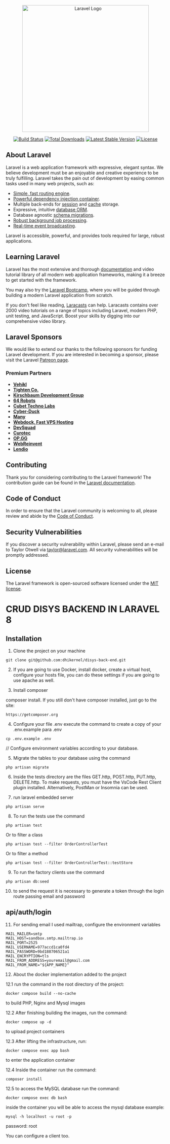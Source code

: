 <p align="center"><a href="https://laravel.com" target="_blank"><img src="https://raw.githubusercontent.com/laravel/art/master/logo-lockup/5%20SVG/2%20CMYK/1%20Full%20Color/laravel-logolockup-cmyk-red.svg" width="400" alt="Laravel Logo"></a></p>

<p align="center">
<a href="https://github.com/laravel/framework/actions"><img src="https://github.com/laravel/framework/workflows/tests/badge.svg" alt="Build Status"></a>
<a href="https://packagist.org/packages/laravel/framework"><img src="https://img.shields.io/packagist/dt/laravel/framework" alt="Total Downloads"></a>
<a href="https://packagist.org/packages/laravel/framework"><img src="https://img.shields.io/packagist/v/laravel/framework" alt="Latest Stable Version"></a>
<a href="https://packagist.org/packages/laravel/framework"><img src="https://img.shields.io/packagist/l/laravel/framework" alt="License"></a>
</p>

## About Laravel

Laravel is a web application framework with expressive, elegant syntax. We believe development must be an enjoyable and creative experience to be truly fulfilling. Laravel takes the pain out of development by easing common tasks used in many web projects, such as:

- [Simple, fast routing engine](https://laravel.com/docs/routing).
- [Powerful dependency injection container](https://laravel.com/docs/container).
- Multiple back-ends for [session](https://laravel.com/docs/session) and [cache](https://laravel.com/docs/cache) storage.
- Expressive, intuitive [database ORM](https://laravel.com/docs/eloquent).
- Database agnostic [schema migrations](https://laravel.com/docs/migrations).
- [Robust background job processing](https://laravel.com/docs/queues).
- [Real-time event broadcasting](https://laravel.com/docs/broadcasting).

Laravel is accessible, powerful, and provides tools required for large, robust applications.

## Learning Laravel

Laravel has the most extensive and thorough [documentation](https://laravel.com/docs) and video tutorial library of all modern web application frameworks, making it a breeze to get started with the framework.

You may also try the [Laravel Bootcamp](https://bootcamp.laravel.com), where you will be guided through building a modern Laravel application from scratch.

If you don't feel like reading, [Laracasts](https://laracasts.com) can help. Laracasts contains over 2000 video tutorials on a range of topics including Laravel, modern PHP, unit testing, and JavaScript. Boost your skills by digging into our comprehensive video library.

## Laravel Sponsors

We would like to extend our thanks to the following sponsors for funding Laravel development. If you are interested in becoming a sponsor, please visit the Laravel [Patreon page](https://patreon.com/taylorotwell).

### Premium Partners

- **[Vehikl](https://vehikl.com/)**
- **[Tighten Co.](https://tighten.co)**
- **[Kirschbaum Development Group](https://kirschbaumdevelopment.com)**
- **[64 Robots](https://64robots.com)**
- **[Cubet Techno Labs](https://cubettech.com)**
- **[Cyber-Duck](https://cyber-duck.co.uk)**
- **[Many](https://www.many.co.uk)**
- **[Webdock, Fast VPS Hosting](https://www.webdock.io/en)**
- **[DevSquad](https://devsquad.com)**
- **[Curotec](https://www.curotec.com/services/technologies/laravel/)**
- **[OP.GG](https://op.gg)**
- **[WebReinvent](https://webreinvent.com/?utm_source=laravel&utm_medium=github&utm_campaign=patreon-sponsors)**
- **[Lendio](https://lendio.com)**

## Contributing

Thank you for considering contributing to the Laravel framework! The contribution guide can be found in the [Laravel documentation](https://laravel.com/docs/contributions).

## Code of Conduct

In order to ensure that the Laravel community is welcoming to all, please review and abide by the [Code of Conduct](https://laravel.com/docs/contributions#code-of-conduct).

## Security Vulnerabilities

If you discover a security vulnerability within Laravel, please send an e-mail to Taylor Otwell via [taylor@laravel.com](mailto:taylor@laravel.com). All security vulnerabilities will be promptly addressed.

## License

The Laravel framework is open-sourced software licensed under the [MIT license](https://opensource.org/licenses/MIT).


# CRUD DISYS BACKEND IN LARAVEL 8

## Installation

1.  Clone the project on your machine

```shell
git clone git@github.com:dhikernel/disys-back-end.git
```
2. If you are going to use Docker, install docker, create a virtual host, configure your hosts file, you can do these settings if you are going to use apache as well.

3.  Install composer

composer install. If you still don't have composer installed, just go to the site:
```shell
https://getcomposer.org
```

4.  Configure your file .env execute the command to create a copy of your .env.example para .env
```shell
cp .env.example .env
```
// Configure environment variables according to your database.


5. Migrate the tables to your database using the command

```shell
php artisan migrate
```
6. Inside the tests directory are the files GET.http, POST.http, PUT.http, DELETE.http. To make requests, you must have the VsCode Rest Client plugin installed. Alternatively, PostMan or Insomnia can be used.

7. run laravel embedded server

```shell
php artisan serve
```
8. To run the tests use the command

```shell
php artisan test
```

Or to filter a class

```shell
php artisan test --filter OrderControllerTest
```
Or to filter a method

```shell
php artisan test --filter OrderControllerTest::testStore
```
9. To run the factory clients use the command

```shell
php artisan db:seed
```
10. to send the request it is necessary to generate a token through the login route passing email and password

## api/auth/login

11. For sending email I used mailtrap, configure the environment variables

```shell
MAIL_MAILER=smtp
MAIL_HOST=sandbox.smtp.mailtrap.io
MAIL_PORT=2525
MAIL_USERNAME=977accd1ca0fd4
MAIL_PASSWORD=9bd188706521a1
MAIL_ENCRYPTION=tls
MAIL_FROM_ADDRESS=youremail@gmail.com
MAIL_FROM_NAME="${APP_NAME}"
```
12. About the docker implementation added to the project

12.1 run the command in the root directory of the project:

```shell
docker compose build --no-cache
```
to build PHP, Nginx and Mysql images

12.2 After finishing building the images, run the command:

```shell
docker compose up -d
```
to upload project containers

12.3 After lifting the infrastructure, run:

```shell
docker compose exec app bash
```
to enter the application container

12.4 Inside the container run the command:

```shell
composer install
```
12.5 to access the MySQL database run the command:

```shell
docker compose exec db bash
```

inside the container you will be able to access the mysql database example:
```shell
mysql -h localhost -u root -p
```
password: root

You can configure a client too.
